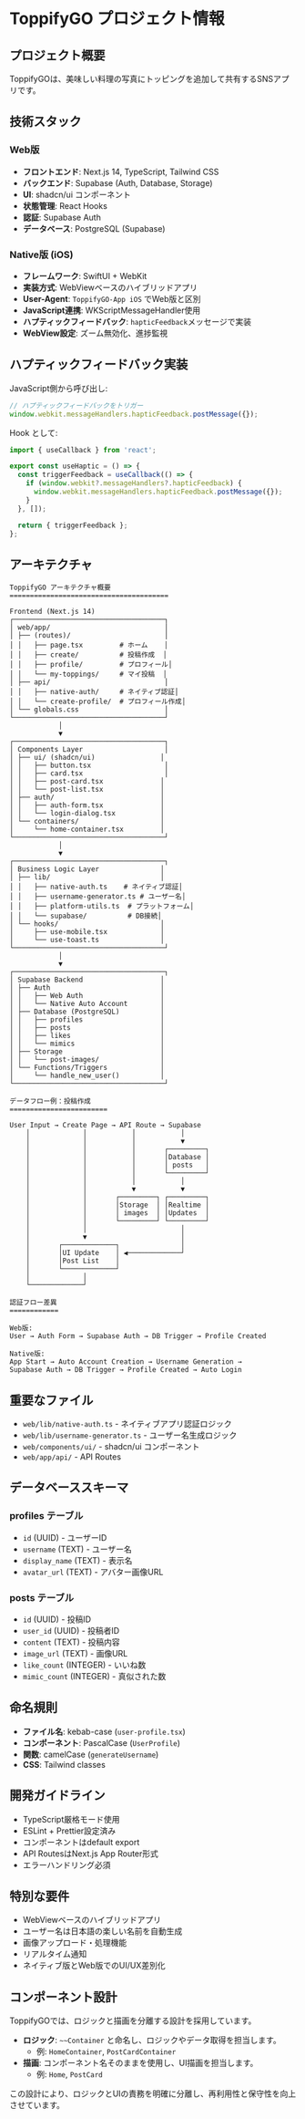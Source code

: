 # ToppifyGO プロジェクト情報

## プロジェクト概要
ToppifyGOは、美味しい料理の写真にトッピングを追加して共有するSNSアプリです。

## 技術スタック

### Web版
- **フロントエンド**: Next.js 14, TypeScript, Tailwind CSS
- **バックエンド**: Supabase (Auth, Database, Storage)
- **UI**: shadcn/ui コンポーネント
- **状態管理**: React Hooks
- **認証**: Supabase Auth
- **データベース**: PostgreSQL (Supabase)

### Native版 (iOS)
- **フレームワーク**: SwiftUI + WebKit
- **実装方式**: WebViewベースのハイブリッドアプリ
- **User-Agent**: `ToppifyGO-App iOS` でWeb版と区別
- **JavaScript連携**: WKScriptMessageHandler使用
- **ハプティックフィードバック**: `hapticFeedback`メッセージで実装
- **WebView設定**: ズーム無効化、進捗監視

## ハプティックフィードバック実装

JavaScript側から呼び出し:
```javascript
// ハプティックフィードバックをトリガー
window.webkit.messageHandlers.hapticFeedback.postMessage({});
```

Hook として:
```typescript
import { useCallback } from 'react';

export const useHaptic = () => {
  const triggerFeedback = useCallback(() => {
    if (window.webkit?.messageHandlers?.hapticFeedback) {
      window.webkit.messageHandlers.hapticFeedback.postMessage({});
    }
  }, []);

  return { triggerFeedback };
};
```

## アーキテクチャ

```
ToppifyGO アーキテクチャ概要
=======================================

Frontend (Next.js 14)
┌─────────────────────────────────────┐
│ web/app/                            │
│ ├── (routes)/                       │
│ │   ├── page.tsx         # ホーム    │
│ │   ├── create/          # 投稿作成  │
│ │   ├── profile/         # プロフィール│
│ │   └── my-toppings/     # マイ投稿  │
│ ├── api/                            │
│ │   ├── native-auth/     # ネイティブ認証│
│ │   └── create-profile/  # プロフィール作成│
│ └── globals.css                     │
└─────────────────────────────────────┘
            │
            ▼
┌─────────────────────────────────────┐
│ Components Layer                    │
│ ├── ui/ (shadcn/ui)                │
│ │   ├── button.tsx                  │
│ │   ├── card.tsx                    │
│ │   ├── post-card.tsx              │
│ │   └── post-list.tsx              │
│ ├── auth/                          │
│ │   ├── auth-form.tsx              │
│ │   └── login-dialog.tsx           │
│ └── containers/                    │
│     └── home-container.tsx         │
└─────────────────────────────────────┘
            │
            ▼
┌─────────────────────────────────────┐
│ Business Logic Layer               │
│ ├── lib/                           │
│ │   ├── native-auth.ts    # ネイティブ認証│
│ │   ├── username-generator.ts # ユーザー名│
│ │   ├── platform-utils.ts  # プラットフォーム│
│ │   └── supabase/          # DB接続│
│ └── hooks/                         │
│     ├── use-mobile.tsx             │
│     └── use-toast.ts               │
└─────────────────────────────────────┘
            │
            ▼
┌─────────────────────────────────────┐
│ Supabase Backend                   │
│ ├── Auth                           │
│ │   ├── Web Auth                   │
│ │   └── Native Auto Account        │
│ ├── Database (PostgreSQL)          │
│ │   ├── profiles                   │
│ │   ├── posts                      │
│ │   ├── likes                      │
│ │   └── mimics                     │
│ ├── Storage                        │
│ │   └── post-images/               │
│ └── Functions/Triggers             │
│     └── handle_new_user()          │
└─────────────────────────────────────┘

データフロー例：投稿作成
========================

User Input → Create Page → API Route → Supabase
    │             │           │           │
    │             │           │           ▼
    │             │           │       ┌─────────┐
    │             │           │       │Database │
    │             │           │       │ posts   │
    │             │           │       └─────────┘
    │             │           │           │
    │             │           ▼           ▼
    │             │       ┌─────────┐ ┌─────────┐
    │             │       │Storage  │ │Realtime │
    │             │       │ images  │ │Updates  │
    │             │       └─────────┘ └─────────┘
    │             │                       │
    │             ▼                       │
    │       ┌─────────────┐               │
    │       │UI Update    │ ◀─────────────┘
    │       │Post List    │
    │       └─────────────┘
    │             │
    └─────────────┘

認証フロー差異
============

Web版:
User → Auth Form → Supabase Auth → DB Trigger → Profile Created

Native版:  
App Start → Auto Account Creation → Username Generation → 
Supabase Auth → DB Trigger → Profile Created → Auto Login
```

## 重要なファイル
- `web/lib/native-auth.ts` - ネイティブアプリ認証ロジック
- `web/lib/username-generator.ts` - ユーザー名生成ロジック
- `web/components/ui/` - shadcn/ui コンポーネント
- `web/app/api/` - API Routes

## データベーススキーマ
### profiles テーブル
- `id` (UUID) - ユーザーID
- `username` (TEXT) - ユーザー名
- `display_name` (TEXT) - 表示名
- `avatar_url` (TEXT) - アバター画像URL

### posts テーブル
- `id` (UUID) - 投稿ID
- `user_id` (UUID) - 投稿者ID
- `content` (TEXT) - 投稿内容
- `image_url` (TEXT) - 画像URL
- `like_count` (INTEGER) - いいね数
- `mimic_count` (INTEGER) - 真似された数

## 命名規則
- **ファイル名**: kebab-case (`user-profile.tsx`)
- **コンポーネント**: PascalCase (`UserProfile`)
- **関数**: camelCase (`generateUsername`)
- **CSS**: Tailwind classes

## 開発ガイドライン
- TypeScript厳格モード使用
- ESLint + Prettier設定済み
- コンポーネントはdefault export
- API RoutesはNext.js App Router形式
- エラーハンドリング必須

## 特別な要件
- WebViewベースのハイブリッドアプリ
- ユーザー名は日本語の楽しい名前を自動生成
- 画像アップロード・処理機能
- リアルタイム通知
- ネイティブ版とWeb版でのUI/UX差別化

## コンポーネント設計

ToppifyGOでは、ロジックと描画を分離する設計を採用しています。

- **ロジック**: `~~Container` と命名し、ロジックやデータ取得を担当します。
  - 例: `HomeContainer`, `PostCardContainer`
- **描画**: コンポーネント名そのままを使用し、UI描画を担当します。
  - 例: `Home`, `PostCard`

この設計により、ロジックとUIの責務を明確に分離し、再利用性と保守性を向上させています。
